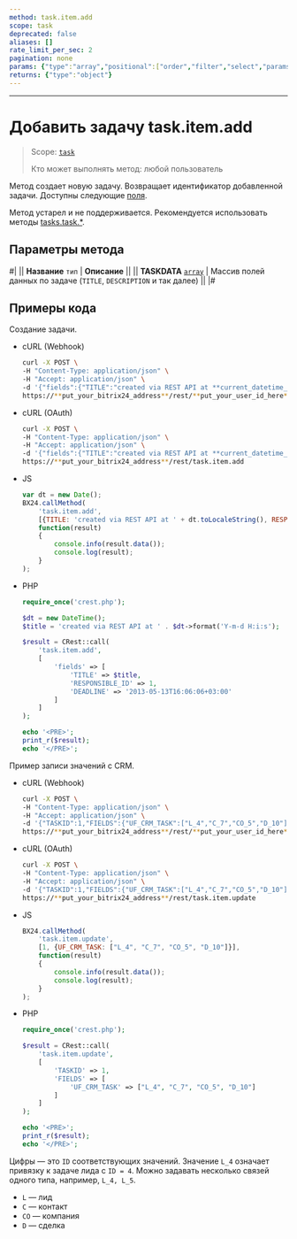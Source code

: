 ```yaml
---
method: task.item.add
scope: task
deprecated: false
aliases: []
rate_limit_per_sec: 2
pagination: none
params: {"type":"array","positional":["order","filter","select","params"]}
returns: {"type":"object"}
---
```



---

# Добавить задачу task.item.add

> Scope: [`task`](../../../scopes/permissions.md)
>
> Кто может выполнять метод: любой пользователь

Метод создает новую задачу. Возвращает идентификатор добавленной задачи. Доступны следующие [поля](./index.md).



Метод устарел и не поддерживается. Рекомендуется использовать методы [tasks.task.*](../../index.md).



## Параметры метода

#|
|| **Название**
`тип` | **Описание** ||
|| **TASKDATA**
[`array`](../../../data-types.md) | Массив полей данных по задаче (`TITLE`, `DESCRIPTION` и так далее) ||
|#

## Примеры кода



Создание задачи.



- cURL (Webhook)

    ```bash
    curl -X POST \
    -H "Content-Type: application/json" \
    -H "Accept: application/json" \
    -d '{"fields":{"TITLE":"created via REST API at **current_datetime_here**","RESPONSIBLE_ID":1,"DEADLINE":"2013-05-13T16:06:06+03:00"}}' \
    https://**put_your_bitrix24_address**/rest/**put_your_user_id_here**/**put_your_webhook_here**/task.item.add
    ```

- cURL (OAuth)

    ```bash
    curl -X POST \
    -H "Content-Type: application/json" \
    -H "Accept: application/json" \
    -d '{"fields":{"TITLE":"created via REST API at **current_datetime_here**","RESPONSIBLE_ID":1,"DEADLINE":"2013-05-13T16:06:06+03:00"},"auth":"**put_access_token_here**"}' \
    https://**put_your_bitrix24_address**/rest/task.item.add
    ```

- JS

    ```js
    var dt = new Date();
    BX24.callMethod(
        'task.item.add',
        [{TITLE: 'created via REST API at ' + dt.toLocaleString(), RESPONSIBLE_ID: 1, DEADLINE: '2013-05-13T16:06:06+03:00'}],
        function(result)
        {
            console.info(result.data());
            console.log(result);
        }
    );
    ```

- PHP

    ```php
    require_once('crest.php');

    $dt = new DateTime();
    $title = 'created via REST API at ' . $dt->format('Y-m-d H:i:s');

    $result = CRest::call(
        'task.item.add',
        [
            'fields' => [
                'TITLE' => $title,
                'RESPONSIBLE_ID' => 1,
                'DEADLINE' => '2013-05-13T16:06:06+03:00'
            ]
        ]
    );

    echo '<PRE>';
    print_r($result);
    echo '</PRE>';
    ```



Пример записи значений с CRM.



- cURL (Webhook)

    ```bash
    curl -X POST \
    -H "Content-Type: application/json" \
    -H "Accept: application/json" \
    -d '{"TASKID":1,"FIELDS":{"UF_CRM_TASK":["L_4","C_7","CO_5","D_10"]}}' \
    https://**put_your_bitrix24_address**/rest/**put_your_user_id_here**/**put_your_webhook_here**/task.item.update
    ```

- cURL (OAuth)

    ```bash
    curl -X POST \
    -H "Content-Type: application/json" \
    -H "Accept: application/json" \
    -d '{"TASKID":1,"FIELDS":{"UF_CRM_TASK":["L_4","C_7","CO_5","D_10"]},"auth":"**put_access_token_here**"}' \
    https://**put_your_bitrix24_address**/rest/task.item.update
    ```

- JS

    ```js
    BX24.callMethod(
        'task.item.update',
        [1, {UF_CRM_TASK: ["L_4", "C_7", "CO_5", "D_10"]}],
        function(result)
        {
            console.info(result.data());
            console.log(result);
        }
    );
    ```

- PHP

    ```php
    require_once('crest.php');

    $result = CRest::call(
        'task.item.update',
        [
            'TASKID' => 1,
            'FIELDS' => [
                'UF_CRM_TASK' => ["L_4", "C_7", "CO_5", "D_10"]
            ]
        ]
    );

    echo '<PRE>';
    print_r($result);
    echo '</PRE>';
    ```



Цифры — это `ID` соответствующих значений. Значение `L_4` означает привязку к задаче лида с `ID = 4`. Можно задавать несколько связей одного типа, например, `L_4, L_5`.

- `L` — лид
- `C` — контакт
- `CO` — компания
- `D` — сделка

